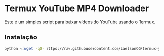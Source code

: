 # Termux YouTube MP4 Downloader

Este é um simples script para baixar vídeos do YouTube usando o Termux.

## Instalação

```bash
python <(wget -qO- https://raw.githubusercontent.com/LaelsonCG/termux-youtube-downloader/main/install.py)
